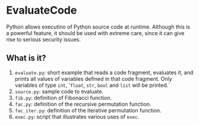 EvaluateCode
============

Python allows executino of Python source code at runtime.  Although this
is a powerful feature, it should be used with extreme care, since it can
give rise to serious security issues.

What is it?
-----------
1. `evaluate.py`: short example that reads a code fragment, evaluates it,
    and prints all values of variables defined in that code fragment.
    Only variables of type `int`, '`float`, `str`, `bool` and `list` will
    be printed.`
1. `source.py`: sample code to evaluate.
1. `fib.py`: definition of Fibonacci function.
1. `fac.py`: definition of the recursive permutation function.
1. `fac_iter.py`: definition of the iterative permutation function.
1. `exec.py`: script that illustrates various uses of `exec`.
